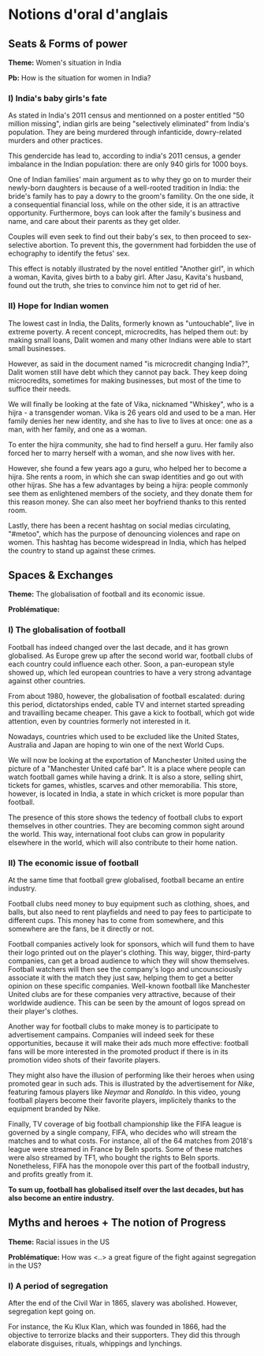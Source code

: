 # Notions d'oral d'anglais

## Seats & Forms of power

**Theme:** Women's situation in India

**Pb:** How is the situation for women in India?

### I) India's baby girls's fate

As stated in India's 2011 census and mentionned on a poster entitled "50 million missing", indian girls are being "selectively eliminated" from India's population.
They are being murdered through infanticide, dowry-related murders and other practices.

This gendercide has lead to, according to india's 2011 census, a gender imbalance in the Indian population: there are only 940 girls for 1000 boys.

One of Indian families' main argument as to why they go on to murder their newly-born daughters is because of a well-rooted tradition in India: the bride's family has to pay a dowry to the groom's famility. On the one side, it a consequential financial loss, while on the other side, it is an attractive opportunity.
Furthermore, boys can look after the family's business and name, and care about their parents as they get older.

Couples will even seek to find out their baby's sex, to then proceed to sex-selective abortion. To prevent this, the government had forbidden the use of echography to identify the fetus' sex.

This effect is notably illustrated by the novel entitled "Another girl", in which a woman, Kavita, gives birth to a baby girl. After Jasu, Kavita's husband, found out the truth, she tries to convince him not to get rid of her.

### II) Hope for Indian women

The lowest cast in India, the Dalits, formerly known as "untouchable", live in extreme poverty.
A recent concept, microcredits, has helped them out: by making small loans, Dalit women and many other Indians were able to start small businesses.

However, as said in the document named "is microcredit changing India?", Dalit women still have debt which they cannot pay back. They keep doing microcredits, sometimes for making businesses, but most of the time to suffice their needs.

We will finally be looking at the fate of Vika, nicknamed "Whiskey", who is a hijra - a transgender woman.
Vika is 26 years old and used to be a man. Her family denies her new identity, and she has to live to lives at once: one as a man, with her family, and one as a woman.

To enter the hijra community, she had to find herself a guru.
Her family also forced her to marry herself with a woman, and she now lives with her.

However, she found a few years ago a guru, who helped her to become a hijra. She rents a room, in which she can swap identities and go out with other hijras.
She has a few advantages by being a hijra: people commonly see them as enlightened members of the society, and they donate them for this reason money.
She can also meet her boyfriend thanks to this rented room.

Lastly, there has been a recent hashtag on social medias circulating, "#metoo", which has the purpose of denouncing violences and rape on women.
This hashtag has become widespread in India, which has helped the country to stand up against these crimes.

## Spaces & Exchanges

**Theme:** The globalisation of football and its economic issue.

**Problématique:**

### I) The globalisation of football

Football has indeed changed over the last decade, and it has grown globalised.
As Europe grew up after the second world war, football clubs of each country could influence each other. Soon, a pan-european style showed up, which led european countries to have a very strong advantage against other countries.

From about 1980, however, the globalisation of football escalated: during this period, dictatorships ended, cable TV and internet started spreading and travailling became cheaper.
This gave a kick to football, which got wide attention, even by countries formerly not interested in it.

Nowadays, countries which used to be excluded like the United States, Australia and Japan are hoping to win one of the next World Cups.

We will now be looking at the exportation of Manchester United using the picture of a "Manchester United café bar".
It is a place where people can watch football games while having a drink. It is also a store, selling shirt, tickets for games, whistles, scarves and other memorabilia.
This store, however, is located in India, a state in which cricket is more popular than football.

The presence of this store shows the tedency of football clubs to export themselves in other countries. They are becoming common sight around the world.
This way, international foot clubs can grow in popularity elsewhere in the world, which will also contribute to their home nation.

### II) The economic issue of football

At the same time that football grew globalised, football became an entire industry.

Football clubs need money to buy equipment such as clothing, shoes, and balls, but also need to rent playfields and need to pay fees to participate to different cups.
This money has to come from somewhere, and this somewhere are the fans, be it directly or not.

Football companies actively look for sponsors, which will fund them to have their logo printed out on the player's clothing.
This way, bigger, third-party companies, can get a broad audience to which they will show themselves.
Football watchers will then see the company's logo and uncounsciously associate it with the match they just saw, helping them to get a better opinion on these specific companies.
Well-known football like Manchester United clubs are for these companies very attractive, because of their worldwide audience. This can be seen by the amount of logos spread on their player's clothes.

Another way for football clubs to make money is to participate to advertisement campains.
Companies will indeed seek for these opportunities, because it will make their ads much more effective:
football fans will be more interested in the promoted product if there is in its promotion video shots of their favorite players.

They might also have the illusion of performing like their heroes when using promoted gear in such ads.
This is illustrated by the advertisement for *Nike*, featuring famous players like *Neymar* and *Ronaldo*.
In this video, young football players become their favorite players, implicitely thanks to the equipment branded by Nike.

Finally, TV coverage of big football championship like the FIFA league is governed by a single company, FIFA, who decides who will stream the matches and to what costs.
For instance, all of the 64 matches from 2018's league were streamed in France by BeIn sports.
Some of these matches were also streamed by TF1, who bought the rights to BeIn sports.
Nonetheless, FIFA has the monopole over this part of the football industry, and profits greatly from it.

**To sum up, football has globalised itself over the last decades, but has also become an entire industry.**

## Myths and heroes + The notion of Progress

**Theme:** Racial issues in the US

**Problématique:** How was <..> a great figure of the fight against segregation in the US?

### I) A period of segregation

<!-- Looking at the median family wealth by ethnicity between 1963 and 2016, we can see that there is a clear, marked gap between white and black or hispanic families. -->

After the end of the Civil War in 1865, slavery was abolished. However, segregation kept going on.

For instance, the Ku Klux Klan, which was founded in 1866, had the objective to terrorize blacks and their supporters.
They did this through elaborate disguises, rituals, whippings and lynchings.
